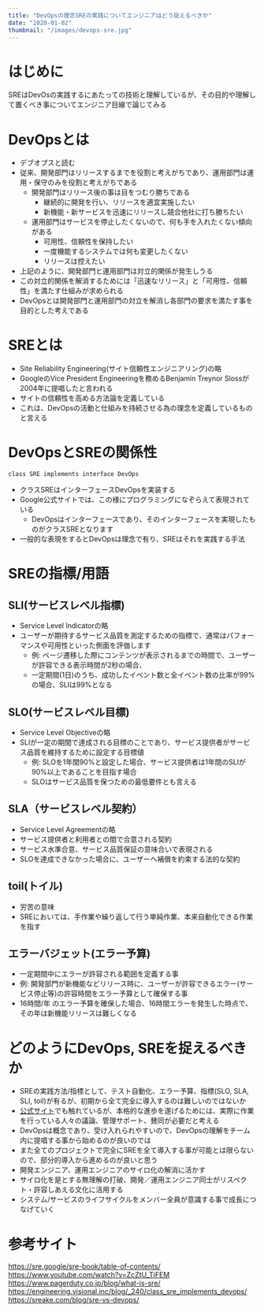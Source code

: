 ```yaml
---
title: "DevOpsの理念SREの実践についてエンジニアはどう捉えるべきか"
date: "2020-01-02"
thumbnail: "/images/devops-sre.jpg"
---
```


# はじめに
SREはDevOsの実践するにあたっての技術と理解しているが、その目的や理解して置くべき事についてエンジニア目線で論じてみる

# DevOpsとは
- デブオプスと読む
- 従来、開発部門はリリースするまでを役割と考えがちであり、運用部門は運用・保守のみを役割と考えがちである
    - 開発部門はリリース後の事は目をつむり勝ちである
        - 継続的に開発を行い、リリースを適宜実施したい
        - 新機能・新サービスを迅速にリリースし競合他社に打ち勝ちたい
    - 運用部門はサービスを停止したくないので、何も手を入れたくない傾向がある
        - 可用性、信頼性を保持したい
        - 一度機能するシステムでは何も変更したくない
        - リリースは控えたい
- 上記のように、開発部門と運用部門は対立的関係が発生しうる
- この対立的関係を解消するためには「迅速なリリース」と「可用性、信頼性」を満たす仕組みが求められる
- DevOpsとは開発部門と運用部門の対立を解消し各部門の要求を満たす事を目的とした考えである

# SREとは
- Site Reliability Engineering(サイト信頼性エンジニアリング)の略
- GoogleのVice President Engineeringを務めるBenjamin Treynor Slossが2004年に提唱したと言われる
- サイトの信頼性を高める方法論を定義している
- これは、DevOpsの活動と仕組みを持続させる為の理念を定義しているものと言える

# DevOpsとSREの関係性
``` class SRE implements interface DevOps ```
- クラスSREはインターフェースDevOpsを実装する
- Google公式サイトでは、この様にプログラミングになぞらえて表現されている
    - DevOpsはインターフェースであり、そのインターフェースを実現したものがクラスSREとなります
- 一般的な表現をするとDevOpsは理念で有り、SREはそれを実践する手法

# SREの指標/用語

## SLI(サービスレベル指標)
- Service Level Indicatorの略
- ユーザーが期待するサービス品質を測定するための指標で、通常はパフォーマンスや可用性といった側面を評価します
    - 例: ページ遷移した際にコンテンツが表示されるまでの時間で、ユーザーが許容できる表示時間が2秒の場合、
    - 一定期間(1日)のうち、成功したイベント数と全イベント数の比率が99%の場合、SLIは99%となる
## SLO(サービスレベル目標)
- Service Level Objectiveの略
- SLIが一定の期間で達成される目標のことであり、サービス提供者がサービス品質を維持するために設定する目標値
    - 例: SLOを1年間90%と設定した場合、サービス提供者は1年間のSLIが90%以上であることを目指す場合
    - SLOはサービス品質を保つための最低要件とも言える
## SLA（サービスレベル契約）
- Service Level Agreementの略
- サービス提供者と利用者との間で合意される契約
- サービス水準合意、サービス品質保証の意味合いで表現される
- SLOを達成できなかった場合に、ユーザーへ補償を約束する法的な契約

## toil(トイル)
- 労苦の意味
- SREにおいては、手作業や繰り返して行う単純作業、本来自動化できる作業を指す

## エラーバジェット(エラー予算)
- 一定期間中にエラーが許容される範囲を定義する事
- 例: 開発部門が新機能などリリース時に、ユーザーが許容できるエラー(サービス停止等)の許容時間をエラー予算として確保する事
- 16時間/年 のエラー予算を確保した場合、16時間エラーを発生した時点で、その年は新機能リリースは難しくなる

# どのようにDevOps, SREを捉えるべきか
- SREの実践方法/指標として、テスト自動化、エラー予算、指標(SLO, SLA, SLI, toil)が有るが、初期から全て完全に導入するのは難しいのではないか
- [公式サイト](https://sre.google/workbook/how-sre-relates/)でも触れているが、本格的な進歩を遂げるためには、実際に作業を行っている人々の議論、管理サポート、賛同が必要だと考える
- DevOpsは概念であり、受け入れられやすいので、DevOpsの理解をチーム内に提唱する事から始めるのが良いのでは
- また全てのプロジェクトで完全にSREを全て導入する事が可能とは限らないので、部分的導入から進めるのが良いと思う
- 開発エンジニア、運用エンジニアのサイロ化の解消に活かす
- サイロ化を是とする無理解の打破、開発／運用エンジニア同士がリスペクト・許容しあえる文化に活用する
- システム/サービスのライフサイクルをメンバー全員が意識する事で成長につなげていく

# 参考サイト
https://sre.google/sre-book/table-of-contents/
https://www.youtube.com/watch?v=ZcZtU_TiFEM
https://www.pagerduty.co.jp/blog/what-is-sre/
https://engineering.visional.inc/blog/_240/class_sre_implements_devops/
https://sreake.com/blog/sre-vs-devops/
